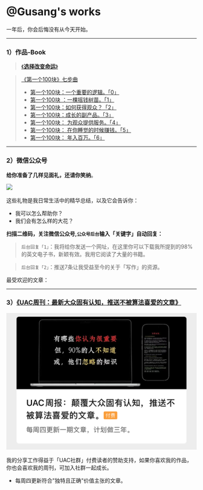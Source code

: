 # @Gusang's works  
一年后，你会后悔没有从今天开始。

---

### 1）作品-Book  
> [《**选择改变命运**》](/fate/)


> [《第一个100块》七步曲](/100/)
> * [第一个100块：一个重要的逻辑。「0」](https://mp.weixin.qq.com/s/88ByMQWhPO5KsRGqAS4n6Q?token=1323808512&lang=zh_CN)
> * [第一个100块 ：一棵摇钱树苗。「1」](https://mp.weixin.qq.com/s/zK6DqYmYfOIi1JuqOTc2bQ?token=1323808512&lang=zh_CN)
> * [第一个100块：如何获得观众？「2」](https://mp.weixin.qq.com/s/VEzLE-Sm4XI6EvS8RPtJRA?token=1323808512&lang=zh_CN)
> * [第一个100块：成长的副产品。「3」](https://mp.weixin.qq.com/s/lMCOEt15Rd9H5S2FYXiZRQ?token=1323808512&lang=zh_CN)
> * [第一个100块： 为观众提供服务。「4」](https://mp.weixin.qq.com/s/K4_yHJb9LcwboJArfZ9OWw?token=1323808512&lang=zh_CN)
> * [第一个100块： 在你睡觉的时候赚钱。「5」](https://mp.weixin.qq.com/s/q-ykcwulqG-pZNJxL_bwMw?token=1323808512&lang=zh_CN)
> * [第一个100块： 年入百万。「6」]()

---

### 2）微信公众号  
**给你准备了几样见面礼，还请你笑纳**。  

![](wechat-1.png)  

这些礼物是我日常生活中的精华总结，以及它会告诉你：  
- 我可以怎么帮助你？  
- 我们会有怎么样的大花？  

**扫描二维码，关注微信公众号,`公众号后台`输入「关键字」自动回复：**  


> `后台回复「1」`：我将给你发送一个网址，在这里你可以下载我所提到的98%的英文电子书，新颖有效。我用它阅读了大量的书籍。

> `后台回复「2」`：推送7条让我受益至今的关于「写作」的资源。


最受欢迎的文章：
> []()

---

### 3）**[《UAC周刊：最新大众固有认知，推送不被算法喜爱的文章》](https://mp.weixin.qq.com/mp/appmsgaibum?biz=MzkyOTE4MDcyOA--&action=geta1bum&a1bum_id=3931407159660855300&scene=126Hwechat_redirect)**   

![](zhoukan-1.jpg)  

我的分享工作得益于「UAC社群」付费读者的赞助支持，如果你喜欢我的作品，你也会喜欢我的周刊，可加入社群一起成长。
- 每周四更新符合"独特且正确"价值主张的文章。  
 
